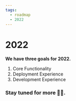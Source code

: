 ```yaml
---
tags:
  - roadmap
  - 2022
---
```


# 2022

**We have three goals for 2022.**

  1. Core Functionality
  2. Deployment Experience
  3. Development Experience

### Stay tuned for more 🍯🥂.
